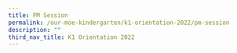 ```yaml
---
title: PM Session
permalink: /our-moe-kindergarten/k1-orientation-2022/pm-session
description: ""
third_nav_title: K1 Orientation 2022
---
```

